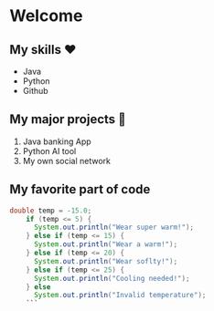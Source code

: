 
# Welcome

## My skills ❤️
- Java
- Python
- Github

## My major projects 💼
1. Java banking App
2. Python AI tool
3. My own social network
   
## My favorite part of code
```java
double temp = -15.0;
    if (temp <= 5) {
      System.out.println("Wear super warm!");
    } else if (temp <= 15) {
      System.out.println("Wear a warm!");
    } else if (temp <= 20) {
      System.out.println("Wear soflty!");
    } else if (temp <= 25) {
      System.out.println("Cooling needed!");
    } else
      System.out.println("Invalid temperature");
    ```
